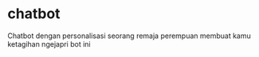# chatbot
Chatbot dengan personalisasi seorang remaja perempuan membuat kamu ketagihan ngejapri bot ini
